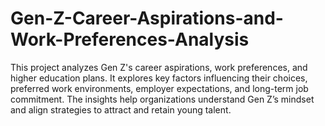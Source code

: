# Gen-Z-Career-Aspirations-and-Work-Preferences-Analysis
This project analyzes Gen Z's career aspirations, work preferences, and higher education plans. It explores key factors influencing their choices, preferred work environments, employer expectations, and long-term job commitment. The insights help organizations understand Gen Z’s mindset and align strategies to attract and retain young talent.
